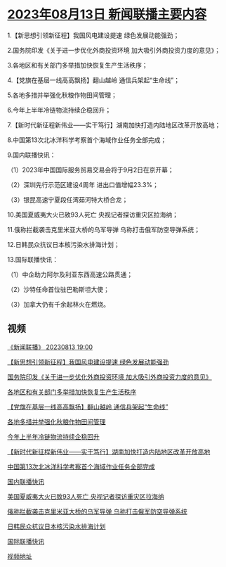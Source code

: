 # [2023年08月13日 新闻联播主要内容](https://tv.cctv.com/lm/xwlb/day/20230813.shtml)

1.【新思想引领新征程】我国风电建设提速 绿色发展动能强劲；

2.国务院印发《关于进一步优化外商投资环境 加大吸引外商投资力度的意见》；

3.各地区和有关部门多举措加快恢复生产生活秩序；

4.【党旗在基层一线高高飘扬】翻山越岭 通信兵架起“生命线”；

5.各地多措并举强化秋粮作物田间管理；

6.今年上半年冷链物流持续企稳回升；

7.【新时代新征程新伟业——实干笃行】湖南加快打造内陆地区改革开放高地；

8.中国第13次北冰洋科学考察首个海域作业任务全部完成；

9.国内联播快讯：

（1）2023年中国国际服务贸易交易会将于9月2日在京开幕；

（2）深圳先行示范区建设4周年 进出口值增幅23.3%；

（3）银昆高速宁夏段任湾茹河特大桥合龙；

10.美国夏威夷大火已致93人死亡 央视记者探访重灾区拉海纳；

11.俄称拦截袭击克里米亚大桥的乌军导弹 乌称打击俄军防空导弹系统；

12.日韩民众抗议日本核污染水排海计划；

13.国际联播快讯：

（1）中企助力阿尔及利亚东西高速公路贯通；

（2）沙特任命首位驻巴勒斯坦大使；

（3）加拿大仍有千余起林火在燃烧。

## 视频

[《新闻联播》 20230813 19:00](https://tv.cctv.com/2023/08/13/VIDEguNG3t3gt5KJNWxGJa03230813.shtml)

[【新思想引领新征程】我国风电建设提速 绿色发展动能强劲](https://tv.cctv.com/2023/08/13/VIDEmtU4IK86evS6fvwN4SGX230813.shtml)

[国务院印发《关于进一步优化外商投资环境 加大吸引外商投资力度的意见》](https://tv.cctv.com/2023/08/13/VIDEmmeATJCf8exb6mCHuGUD230813.shtml)

[各地区和有关部门多举措加快恢复生产生活秩序](https://tv.cctv.com/2023/08/13/VIDEC4ffILuRsXTy2gM6VHyt230813.shtml)

[【党旗在基层一线高高飘扬】翻山越岭 通信兵架起“生命线”](https://tv.cctv.com/2023/08/13/VIDEl6Dfd0XdyURCVeS9CaXK230813.shtml)

[各地多措并举强化秋粮作物田间管理](https://tv.cctv.com/2023/08/13/VIDE6vvP6wBqBguuRuLEzZrV230813.shtml)

[今年上半年冷链物流持续企稳回升](https://tv.cctv.com/2023/08/13/VIDEISjraSh2msPzMV1bTrnO230813.shtml)

[【新时代新征程新伟业——实干笃行】湖南加快打造内陆地区改革开放高地](https://tv.cctv.com/2023/08/13/VIDEhSyYmuPWf1INF00NTYDL230813.shtml)

[中国第13次北冰洋科学考察首个海域作业任务全部完成](https://tv.cctv.com/2023/08/13/VIDEnohq2uHLitelF17GCAn3230813.shtml)

[国内联播快讯](https://tv.cctv.com/2023/08/13/VIDE473XcjxABlXsFW2U2MGq230813.shtml)

[美国夏威夷大火已致93人死亡 央视记者探访重灾区拉海纳](https://tv.cctv.com/2023/08/13/VIDEaBRBURTJd65MICeVCKgi230813.shtml)

[俄称拦截袭击克里米亚大桥的乌军导弹 乌称打击俄军防空导弹系统](https://tv.cctv.com/2023/08/13/VIDEmRwV1DAyYzsADhTvse0a230813.shtml)

[日韩民众抗议日本核污染水排海计划](https://tv.cctv.com/2023/08/13/VIDEbWjFElNwLmlcfTM8B0n7230813.shtml)

[国际联播快讯](https://tv.cctv.com/2023/08/13/VIDEVU2lS9Ivx3AUlsSf8slR230813.shtml)

[视频地址](https://tv.cctv.com/lm/xwlb/day/20230813.shtml) 

